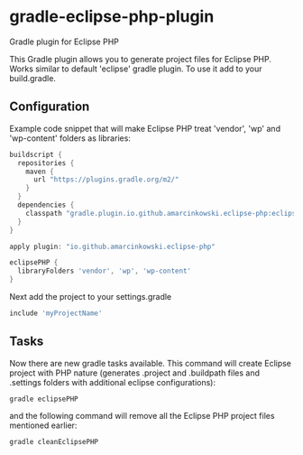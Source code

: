 # gradle-eclipse-php-plugin
Gradle plugin for Eclipse PHP

This Gradle plugin allows you to generate project files for Eclipse PHP. Works similar to default 'eclipse' gradle plugin.
To use it add to your build.gradle.

## Configuration
Example code snippet that will make Eclipse PHP treat 'vendor', 'wp' and 'wp-content' folders as libraries:

```gradle
buildscript {
  repositories {
    maven {
      url "https://plugins.gradle.org/m2/"
    }
  }
  dependencies {
    classpath "gradle.plugin.io.github.amarcinkowski.eclipse-php:eclipse-php:1.2.9"
  }
}

apply plugin: "io.github.amarcinkowski.eclipse-php"

eclipsePHP {
  libraryFolders 'vendor', 'wp', 'wp-content'
}
```
Next add the project to your settings.gradle
```gradle
include 'myProjectName'
```

## Tasks
Now there are new gradle tasks available.
This command will create Eclipse project with PHP nature (generates .project and .buildpath files and .settings folders with additional eclipse configurations):
```
gradle eclipsePHP
```
and the following command will remove all the Eclipse PHP project files mentioned earlier:
```
gradle cleanEclipsePHP
```
